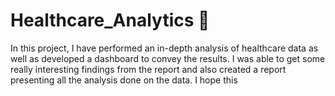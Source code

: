 # Healthcare_Analytics :hospital:
In this project, I have performed an in-depth analysis of healthcare data as well as developed a dashboard to convey the results. I was able to get some really interesting findings from the report and also created a report presenting all the analysis done on the data. I hope this

